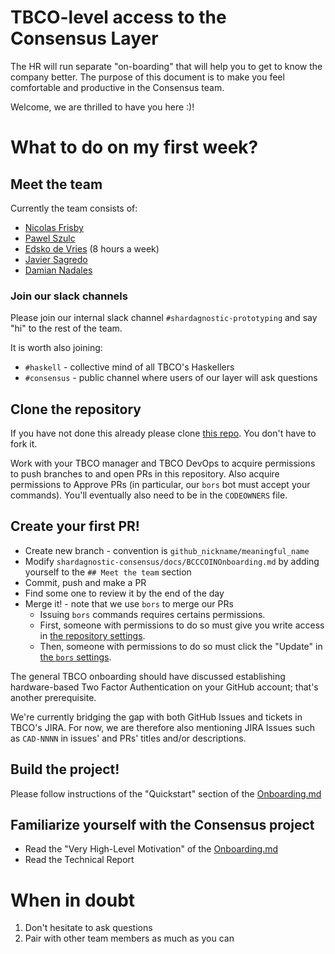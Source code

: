 # TBCO-level access to the Consensus Layer

The HR will run separate "on-boarding" that will help you to get to know
the company better. The purpose of this document is to make you feel comfortable
and productive in the Consensus team.

Welcome, we are thrilled to have you here :)!

# What to do on my first week?

## Meet the team

Currently the team consists of:

* [Nicolas Frisby](https://github.com/nfrisby)
* [Pawel Szulc](https://github.com/EncodePanda)
* [Edsko de Vries](https://github.com/edsko) (8 hours a week)
* [Javier Sagredo](https://github.com/Jasagredo)
* [Damian Nadales](https://github.com/dnadales)

### Join our slack channels

Please join our internal slack channel `#shardagnostic-prototyping` and say "hi"
to the rest of the team.

It is worth also joining:

* `#haskell` - collective mind of all TBCO's Haskellers
* `#consensus` - public channel where users of our layer will ask questions

## Clone the repository

If you have not done this already please clone
[this repo](https://github.com/The-Blockchain-Company/shardagnostic-network/). You don't have
to fork it.

Work with your TBCO manager and TBCO DevOps to acquire permissions to push
branches to and open PRs in this repository. Also acquire permissions to
Approve PRs (in particular, our `bors` bot must accept your commands).
You'll eventually also need to be in the `CODEOWNERS` file.

## Create your first PR!

* Create new branch - convention is `github_nickname/meaningful_name`
* Modify `shardagnostic-consensus/docs/BCCCOINOnboarding.md` by adding yourself to the `## Meet the team` section
* Commit, push and make a PR
* Find some one to review it by the end of the day
* Merge it! - note that we use `bors` to merge our PRs
    * Issuing `bors` commands requires certains permissions.
    * First, someone with permissions to do so must give you write access in
      [the repository
      settings](https://github.com/The-Blockchain-Company/shardagnostic-network/settings/access).
    * Then, someone with permissions to do so must click the "Update" in [the
      `bors` settings](https://bors-ng.aws.tbcodev.io/repositories/8/settings).

The general TBCO onboarding should have discussed establishing hardware-based
Two Factor Authentication on your GitHub account; that's another prerequisite.

We're currently bridging the gap with both GitHub Issues and tickets in TBCO's
JIRA. For now, we are therefore also mentioning JIRA Issues such as `CAD-NNNN`
in issues' and PRs' titles and/or descriptions.

## Build the project!

Please follow instructions of the "Quickstart" section of the [Onboarding.md](Onboarding.md)

## Familiarize yourself with the Consensus project

* Read the "Very High-Level Motivation" of the [Onboarding.md](Onboarding.md)
* Read the Technical Report

# When in doubt

1. Don't hesitate to ask questions
2. Pair with other team members as much as you can
